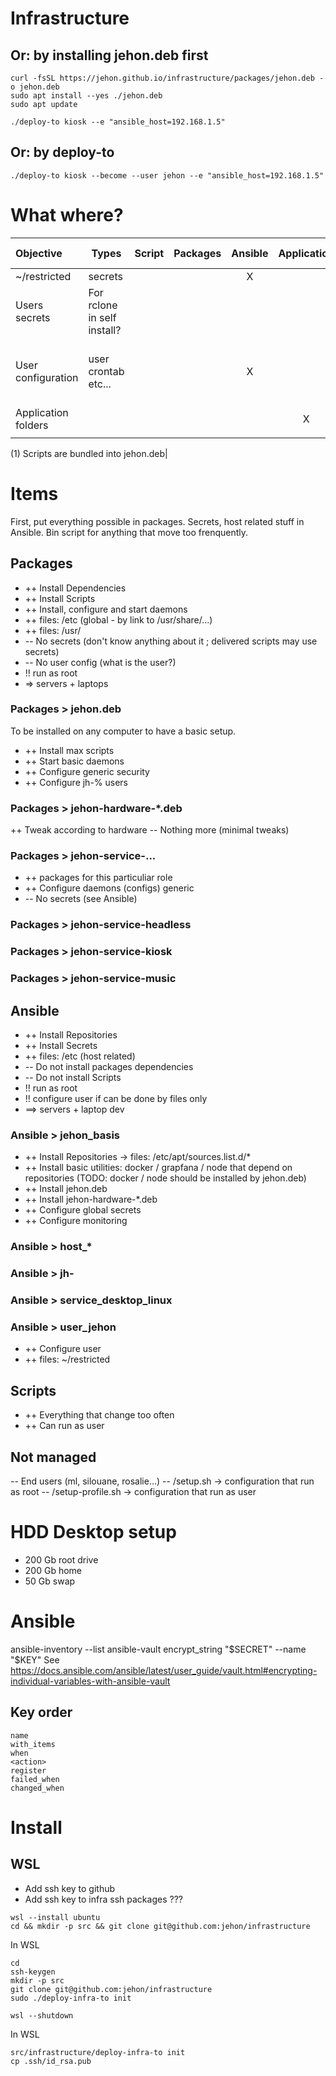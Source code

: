 # Infrastructure

## Or: by installing jehon.deb first

```
curl -fsSL https://jehon.github.io/infrastructure/packages/jehon.deb -o jehon.deb
sudo apt install --yes ./jehon.deb
sudo apt update
```

```
./deploy-to kiosk --e "ansible_host=192.168.1.5"
```

## Or: by deploy-to

```
./deploy-to kiosk --become --user jehon --e "ansible_host=192.168.1.5"
```

# What where?

| Objective           | Types                       | Script | Packages | Ansible | Application | Not managed | Comment                              |
| :------------------ | --------------------------- | :----: | :------: | :-----: | :---------: | :---------: | ------------------------------------ |
| ~/restricted        | secrets                     |        |          |    X    |             |             |                                      |
| Users secrets       | For rclone in self install? |        |          |         |             |      X      | Required by script when necessary    |
| User configuration  | user crontab etc...         |        |          |    X    |             |             | Always depend of the user login name |
| Application folders |                             |        |          |         |      X      |             | ?? C'est quoi ??                     |
|                     |                             |        |          |         |             |             |                                      |

(1) Scripts are bundled into jehon.deb|

# Items

First, put everything possible in packages.
Secrets, host related stuff in Ansible.
Bin script for anything that move too frenquently.

## Packages

- ++ Install Dependencies
- ++ Install Scripts
- ++ Install, configure and start daemons
- ++ files: /etc (global - by link to /usr/share/...)
- ++ files: /usr/
- -- No secrets (don't know anything about it ; delivered scripts may use secrets)
- -- No user config (what is the user?)
- !! run as root
- => servers + laptops

### Packages > jehon.deb

To be installed on any computer to have a basic setup.

- ++ Install max scripts
- ++ Start basic daemons
- ++ Configure generic security
- ++ Configure jh-% users

### Packages > jehon-hardware-\*.deb

++ Tweak according to hardware
-- Nothing more (minimal tweaks)

### Packages > jehon-service-...

- ++ packages for this particuliar role
- ++ Configure daemons (configs) generic
- -- No secrets (see Ansible)

### Packages > jehon-service-headless

### Packages > jehon-service-kiosk

### Packages > jehon-service-music

## Ansible

- ++ Install Repositories
- ++ Install Secrets
- ++ files: /etc (host related)
- -- Do not install packages dependencies
- -- Do not install Scripts
- !! run as root
- !! configure user if can be done by files only
- ==> servers + laptop dev

### Ansible > jehon_basis

- ++ Install Repositories -> files: /etc/apt/sources.list.d/\*
- ++ Install basic utilities: docker / grapfana / node that depend on repositories (TODO: docker / node should be installed by jehon.deb)
- ++ Install jehon.deb
- ++ Install jehon-hardware-\*.deb
- ++ Configure global secrets
- ++ Configure monitoring

### Ansible > host\_\*

### Ansible > jh-<all>

### Ansible > service_desktop_linux

### Ansible > user_jehon

- ++ Configure user
- ++ files: ~/restricted

## Scripts

- ++ Everything that change too often
- ++ Can run as user

## Not managed

-- End users (ml, silouane, rosalie...)
-- <repo>/setup.sh -> configuration that run as root
-- <repo>/setup-profile.sh -> configuration that run as user

# HDD Desktop setup

- 200 Gb root drive
- 200 Gb home
- 50 Gb swap

# Ansible

ansible-inventory --list
ansible-vault encrypt_string "$SECRET" --name "$KEY"
See https://docs.ansible.com/ansible/latest/user_guide/vault.html#encrypting-individual-variables-with-ansible-vault

## Key order

    name
    with_items
    when
    <action>
    register
    failed_when
    changed_when

# Install

## WSL

- Add ssh key to github
- Add ssh key to infra ssh packages ???

```lang=shell
wsl --install ubuntu
cd && mkdir -p src && git clone git@github.com:jehon/infrastructure
```

In WSL

```lang=shell
cd
ssh-keygen
mkdir -p src
git clone git@github.com:jehon/infrastructure
sudo ./deploy-infra-to init
```

```lang=shell
wsl --shutdown
```

In WSL

```lang=shell
src/infrastructure/deploy-infra-to init
cp .ssh/id_rsa.pub
```

